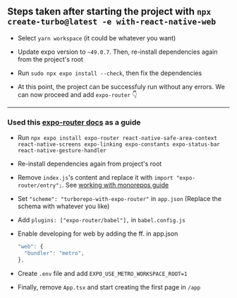 ## Steps taken after starting the project with `npx create-turbo@latest -e with-react-native-web`

- Select `yarn workspace` (it could be whatever you want)
- Update expo version to `~49.0.7`. Then, re-install dependencies again from the project's root
- Run `sudo npx expo install --check`, then fix the dependencies

- At this point, the project can be successfuly run without any errors. We can now proceed and add `expo-router` 👇

---

### Used this [expo-router docs](https://docs.expo.dev/routing/installation/#quick-start) as a guide

- Run `npx expo install expo-router react-native-safe-area-context react-native-screens expo-linking expo-constants expo-status-bar react-native-gesture-handler`
- Re-install dependencies again from project's root
- Remove `index.js`'s content and replace it with `import "expo-router/entry";`. See [working with monorepos guide](https://docs.expo.dev/guides/monorepos/)
- Set `"scheme": "turborepo-with-expo-router"` in `app.json` (Replace the schema with whatever you like)
- Add `plugins: ["expo-router/babel"],` in `babel.config.js`
- Enable developing for web by adding the ff. in app.json

  ```javascript
  "web": {
    "bundler": "metro",
  },
  ```

- Create `.env` file and add `EXPO_USE_METRO_WORKSPACE_ROOT=1`
- Finally, remove `App.tsx` and start creating the first page in `/app`
